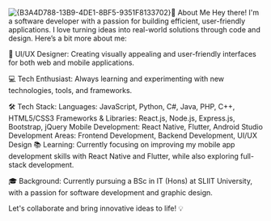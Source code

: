 ![{B3A4D788-13B9-4DE1-8BF5-9351F8133702}](https://github.com/user-attachments/assets/6fb2bfd9-88a5-4569-94d2-e0458b063bed)👋 About Me
Hey there! I'm a software developer with a passion for building efficient, user-friendly applications. I love turning ideas into real-world solutions through code and design. Here’s a bit more about me:

🎨 UI/UX Designer:
Creating visually appealing and user-friendly interfaces for both web and mobile applications.

💻 Tech Enthusiast:
Always learning and experimenting with new technologies, tools, and frameworks.

🛠️ Tech Stack:
Languages: JavaScript, Python, C#, Java, PHP, C++, HTML5/CSS3
Frameworks & Libraries: React.js, Node.js, Express.js, Bootstrap, jQuery
Mobile Development: React Native, Flutter, Android Studio
Development Areas: Frontend Development, Backend Development, UI/UX Design
📚 Learning:
Currently focusing on improving my mobile app development skills with React Native and Flutter, while also exploring full-stack development.

🎓 Background:
Currently pursuing a BSc in IT (Hons) at SLIIT University, with a passion for software development and graphic design.

Let's collaborate and bring innovative ideas to life! 💡

